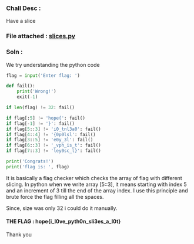 ### Chall Desc : 
Have a slice

### File attached : [slices.py](slices.py)

### Soln : 

We try understanding the python code

```py
flag = input('Enter flag: ')

def fail():
    print('Wrong!')
    exit(-1)

if len(flag) != 32: fail()

if flag[:5] != 'hope{': fail()
if flag[-1] != '}': fail()
if flag[5::3] != 'i0_tnl3a0': fail()
if flag[4::4] != '{0p0lsl': fail()
if flag[3::5] != 'e0y_3l': fail()
if flag[6::3] != '_vph_is_t': fail()
if flag[7::3] != 'ley0sc_l}': fail()

print('Congrats!')
print('flag is: ', flag)
```

It is basically a flag checker which checks the array of flag with different slicing.
In python when we write array [5::3], it means starting with index 5 and an increment of 3 till the end of the array index.
I use this principle and brute force the flag filling all the spaces.

Since, size was only 32 i could do it manually.

#### THE FLAG : hope{i_l0ve_pyth0n_sli3es_a_l0t}

Thank you

